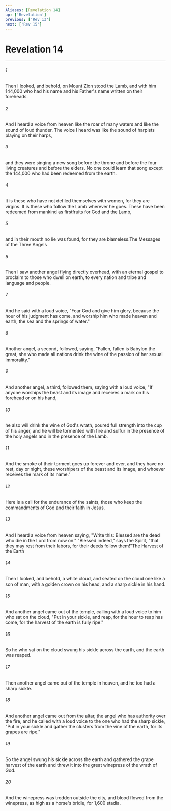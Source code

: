 ```yaml
---
Aliases: [Revelation 14]
up: ['Revelation']
previous: ['Rev 13']
next: ['Rev 15']
---
```

# Revelation 14
***



###### 1 
Then I looked, and behold, on Mount Zion stood the Lamb, and with him 144,000 who had his name and his Father's name written on their foreheads. 

###### 2 
And I heard a voice from heaven like the roar of many waters and like the sound of loud thunder. The voice I heard was like the sound of harpists playing on their harps, 

###### 3 
and they were singing a new song before the throne and before the four living creatures and before the elders. No one could learn that song except the 144,000 who had been redeemed from the earth. 

###### 4 
It is these who have not defiled themselves with women, for they are virgins. It is these who follow the Lamb wherever he goes. These have been redeemed from mankind as firstfruits for God and the Lamb, 

###### 5 
and in their mouth no lie was found, for they are blameless.The Messages of the Three Angels 

###### 6 
Then I saw another angel flying directly overhead, with an eternal gospel to proclaim to those who dwell on earth, to every nation and tribe and language and people. 

###### 7 
And he said with a loud voice, "Fear God and give him glory, because the hour of his judgment has come, and worship him who made heaven and earth, the sea and the springs of water." 

###### 8 
Another angel, a second, followed, saying, "Fallen, fallen is Babylon the great, she who made all nations drink the wine of the passion of her sexual immorality." 

###### 9 
And another angel, a third, followed them, saying with a loud voice, "If anyone worships the beast and its image and receives a mark on his forehead or on his hand, 

###### 10 
he also will drink the wine of God's wrath, poured full strength into the cup of his anger, and he will be tormented with fire and sulfur in the presence of the holy angels and in the presence of the Lamb. 

###### 11 
And the smoke of their torment goes up forever and ever, and they have no rest, day or night, these worshipers of the beast and its image, and whoever receives the mark of its name." 

###### 12 
Here is a call for the endurance of the saints, those who keep the commandments of God and their faith in Jesus. 

###### 13 
And I heard a voice from heaven saying, "Write this: Blessed are the dead who die in the Lord from now on." "Blessed indeed," says the Spirit, "that they may rest from their labors, for their deeds follow them!"The Harvest of the Earth 

###### 14 
Then I looked, and behold, a white cloud, and seated on the cloud one like a son of man, with a golden crown on his head, and a sharp sickle in his hand. 

###### 15 
And another angel came out of the temple, calling with a loud voice to him who sat on the cloud, "Put in your sickle, and reap, for the hour to reap has come, for the harvest of the earth is fully ripe." 

###### 16 
So he who sat on the cloud swung his sickle across the earth, and the earth was reaped. 

###### 17 
Then another angel came out of the temple in heaven, and he too had a sharp sickle. 

###### 18 
And another angel came out from the altar, the angel who has authority over the fire, and he called with a loud voice to the one who had the sharp sickle, "Put in your sickle and gather the clusters from the vine of the earth, for its grapes are ripe." 

###### 19 
So the angel swung his sickle across the earth and gathered the grape harvest of the earth and threw it into the great winepress of the wrath of God. 

###### 20 
And the winepress was trodden outside the city, and blood flowed from the winepress, as high as a horse's bridle, for 1,600 stadia.
